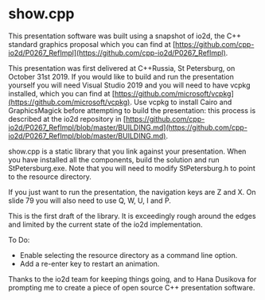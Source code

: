 # show.cpp
This presentation software was built using a snapshot of io2d, the C++ standard graphics proposal which you can find at [https://github.com/cpp-io2d/P0267_RefImpl](https://github.com/cpp-io2d/P0267_RefImpl).

This presentation was first delivered at C++Russia, St Petersburg, on October 31st 2019. If you would like to build and run the presentation yourself you will need Visual Studio 2019 and you will need to have vcpkg installed, which you can find at [https://github.com/microsoft/vcpkg](https://github.com/microsoft/vcpkg). Use vcpkg to install Cairo and GraphicsMagick before attempting to build the presentation: this process is described at the io2d repository in [https://github.com/cpp-io2d/P0267_RefImpl/blob/master/BUILDING.md](https://github.com/cpp-io2d/P0267_RefImpl/blob/master/BUILDING.md).

show.cpp is a static library that you link against your presentation. When you have installed all the components, build the solution and run StPetersburg.exe. Note that you will need to modify StPetersburg.h to point to the resource directory.

If you just want to run the presentation, the navigation keys are Z and X. On slide 79 you will also need to use Q, W, U, I and P.

This is the first draft of the library. It is exceedingly rough around the edges and limited by the current state of the io2d implementation.

To Do:

 - Enable selecting the resource directory as a command line option.
 - Add a re-enter key to restart an animation.

Thanks to the io2d team for keeping things going, and to Hana Dusikova for prompting me to create a piece of open source C++ presentation software.